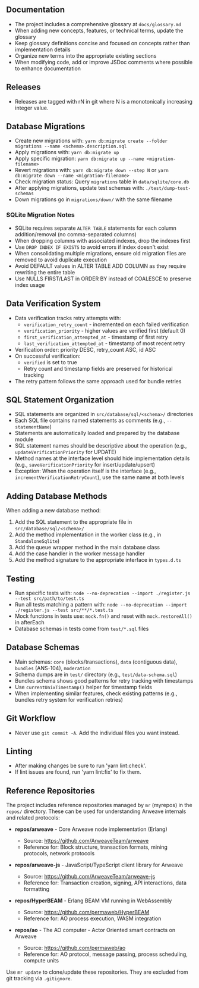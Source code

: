## Documentation

- The project includes a comprehensive glossary at `docs/glossary.md`
- When adding new concepts, features, or technical terms, update the glossary
- Keep glossary definitions concise and focused on concepts rather than implementation details
- Organize new terms into the appropriate existing sections
- When modifying code, add or improve JSDoc comments where possible to enhance documentation

## Releases

- Releases are tagged with rN in git where N is a monotonically increasing
  integer value.

## Database Migrations

- Create new migrations with: `yarn db:migrate create --folder migrations --name <schema>.description.sql`
- Apply migrations with: `yarn db:migrate up`
- Apply specific migration: `yarn db:migrate up --name <migration-filename>`
- Revert migrations with: `yarn db:migrate down --step N` or `yarn db:migrate down --name <migration-filename>`
- Check migration status: Query `migrations` table in `data/sqlite/core.db`
- After applying migrations, update test schemas with: `./test/dump-test-schemas`
- Down migrations go in `migrations/down/` with the same filename

### SQLite Migration Notes

- SQLite requires separate `ALTER TABLE` statements for each column addition/removal (no comma-separated columns)
- When dropping columns with associated indexes, drop the indexes first
- Use `DROP INDEX IF EXISTS` to avoid errors if index doesn't exist
- When consolidating multiple migrations, ensure old migration files are removed to avoid duplicate execution
- Avoid DEFAULT values in ALTER TABLE ADD COLUMN as they require rewriting the entire table
- Use NULLS FIRST/LAST in ORDER BY instead of COALESCE to preserve index usage

## Data Verification System

- Data verification tracks retry attempts with:
  - `verification_retry_count` - incremented on each failed verification
  - `verification_priority` - higher values are verified first (default 0)
  - `first_verification_attempted_at` - timestamp of first retry
  - `last_verification_attempted_at` - timestamp of most recent retry
- Verification order: priority DESC, retry_count ASC, id ASC
- On successful verification:
  - `verified` is set to true
  - Retry count and timestamp fields are preserved for historical tracking
- The retry pattern follows the same approach used for bundle retries

## SQL Statement Organization

- SQL statements are organized in `src/database/sql/<schema>/` directories
- Each SQL file contains named statements as comments (e.g., `-- statementName`)
- Statements are automatically loaded and prepared by the database module
- SQL statement names should be descriptive about the operation (e.g., `updateVerificationPriority` for UPDATE)
- Method names at the interface level should hide implementation details (e.g., `saveVerificationPriority` for insert/update/upsert)
- Exception: When the operation itself is the interface (e.g., `incrementVerificationRetryCount`), use the same name at both levels

## Adding Database Methods

When adding a new database method:
1. Add the SQL statement to the appropriate file in `src/database/sql/<schema>/`
2. Add the method implementation in the worker class (e.g., in `StandaloneSqlite`)
3. Add the queue wrapper method in the main database class
4. Add the case handler in the worker message handler
5. Add the method signature to the appropriate interface in `types.d.ts`

## Testing

- Run specific tests with: `node --no-deprecation --import ./register.js --test src/path/to/test.ts`
- Run all tests matching a pattern with: `node --no-deprecation --import ./register.js --test src/**/*.test.ts`
- Mock functions in tests use: `mock.fn()` and reset with `mock.restoreAll()` in afterEach
- Database schemas in tests come from `test/*.sql` files

## Database Schemas

- Main schemas: `core` (blocks/transactions), `data` (contiguous data), `bundles` (ANS-104), `moderation`
- Schema dumps are in `test/` directory (e.g., `test/data-schema.sql`)
- Bundles schema shows good patterns for retry tracking with timestamps
- Use `currentUnixTimestamp()` helper for timestamp fields
- When implementing similar features, check existing patterns (e.g., bundles retry system for verification retries)

## Git Workflow

- Never use `git commit -A`. Add the individual files you want instead.

## Linting

- After making changes be sure to run 'yarn lint:check'.
- If lint issues are found, run 'yarn lint:fix' to fix them.

## Reference Repositories

The project includes reference repositories managed by `mr` (myrepos) in the `repos/` directory. These can be used for understanding Arweave internals and related protocols:

- **repos/arweave** - Core Arweave node implementation (Erlang)
  - Source: https://github.com/ArweaveTeam/arweave
  - Reference for: Block structure, transaction formats, mining protocols, network protocols
  
- **repos/arweave-js** - JavaScript/TypeScript client library for Arweave
  - Source: https://github.com/ArweaveTeam/arweave-js
  - Reference for: Transaction creation, signing, API interactions, data formatting
  
- **repos/HyperBEAM** - Erlang BEAM VM running in WebAssembly
  - Source: https://github.com/permaweb/HyperBEAM
  - Reference for: AO process execution, WASM integration
  
- **repos/ao** - The AO computer - Actor Oriented smart contracts on Arweave
  - Source: https://github.com/permaweb/ao
  - Reference for: AO protocol, message passing, process scheduling, compute units

Use `mr update` to clone/update these repositories. They are excluded from git tracking via `.gitignore`.
